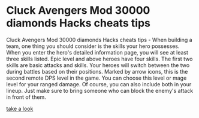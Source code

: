 # Cluck Avengers Mod 30000 diamonds Hacks cheats tips

Cluck Avengers Mod 30000 diamonds Hacks cheats tips - When building a team, one thing you should consider is the skills your hero possesses. When you enter the hero's detailed information page, you will see at least three skills listed. Epic level and above heroes have four skills. The first two skills are basic attacks and skills. Your heroes will switch between the two during battles based on their positions. Marked by arrow icons, this is the second remote DPS level in the game. You can choose this level or mage level for your ranged damage. Of course, you can also include both in your lineup. Just make sure to bring someone who can block the enemy's attack in front of them.

[take a look](https://fancymod.top/cluck-avengers/)
